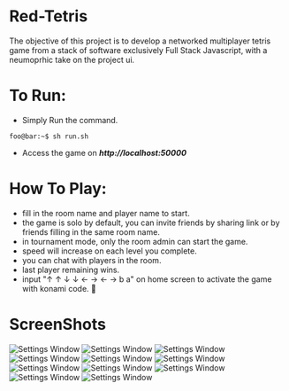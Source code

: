 # Red-Tetris
The objective of this project is to develop a networked multiplayer tetris game from a stack of software exclusively Full Stack Javascript,
with a neumoprhic take on the project ui.
# To Run: 
- Simply Run the command.
```console
foo@bar:~$ sh run.sh
```
- Access the game on ***http://localhost:50000***
# How To Play:
- fill in the room name and player name to start.   
- the game is solo by default, you can invite friends by sharing link or by friends filling in the same room name.      
- in tournament mode, only the room admin can start the game.
- speed will increase on each level you complete.
- you can chat with players in the room.
- last player remaining wins.
- input "↑ ↑ ↓ ↓ ← → ← → b a" on home screen to activate the game with konami code. 🤫 
# ScreenShots
![Settings Window](https://github.com/milyass/Red-Tetris/blob/main/screenshots/1.png?raw=true)
![Settings Window](https://github.com/milyass/Red-Tetris/blob/main/screenshots/2.png?raw=true)
![Settings Window](https://github.com/milyass/Red-Tetris/blob/main/screenshots/3.png?raw=true)
![Settings Window](https://github.com/milyass/Red-Tetris/blob/main/screenshots/4.png?raw=true)
![Settings Window](https://github.com/milyass/Red-Tetris/blob/main/screenshots/5.png?raw=true)
![Settings Window](https://github.com/milyass/Red-Tetris/blob/main/screenshots/6.png?raw=true)
![Settings Window](https://github.com/milyass/Red-Tetris/blob/main/screenshots/7.png?raw=true)
![Settings Window](https://github.com/milyass/Red-Tetris/blob/main/screenshots/8.png?raw=true)
![Settings Window](https://github.com/milyass/Red-Tetris/blob/main/screenshots/9.png?raw=true)
![Settings Window](https://github.com/milyass/Red-Tetris/blob/main/screenshots/10.png?raw=true)
![Settings Window](https://github.com/milyass/Red-Tetris/blob/main/screenshots/11.png?raw=true)